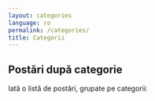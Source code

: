 ```yaml
---
layout: categories
language: ro
permalink: /categories/
title: Categorii
---
```

## Postări după categorie
Iată o listă de postări, grupate pe categorii:
